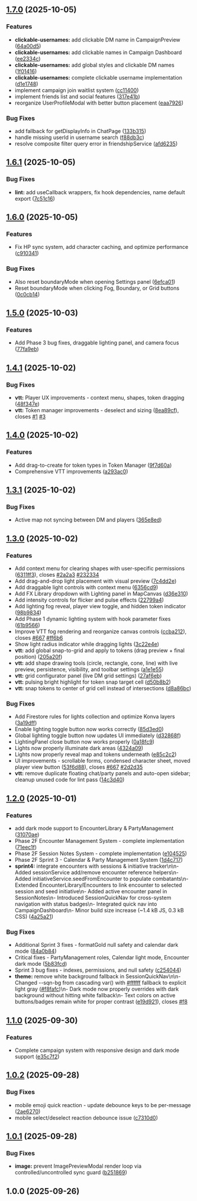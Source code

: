 ## [1.7.0](https://github.com/nicklaustrup/dungeonchat/compare/v1.6.1...v1.7.0) (2025-10-05)


### Features

* **clickable-usernames:** add clickable DM name in CampaignPreview ([64a00d5](https://github.com/nicklaustrup/dungeonchat/commit/64a00d5b7aca291a4d25b84df1ca46c5c78ed9b9))
* **clickable-usernames:** add clickable names in Campaign Dashboard ([ee2334c](https://github.com/nicklaustrup/dungeonchat/commit/ee2334c63eb373e2d4610c93caf069c16805aa07))
* **clickable-usernames:** add global styles and clickable DM names ([1f01416](https://github.com/nicklaustrup/dungeonchat/commit/1f014163d1ed3759bc65e2b4e39041705da03209))
* **clickable-usernames:** complete clickable username implementation ([d1e1748](https://github.com/nicklaustrup/dungeonchat/commit/d1e174840f5e705381161d0f16138eb48bca9d27))
* implement campaign join waitlist system ([cc11400](https://github.com/nicklaustrup/dungeonchat/commit/cc114007a29552938affc3024dcbb2240c74bc25))
* implement friends list and social features ([317e41b](https://github.com/nicklaustrup/dungeonchat/commit/317e41b4a2218f2729038df693128200f9e73a3f))
* reorganize UserProfileModal with better button placement ([eaa7926](https://github.com/nicklaustrup/dungeonchat/commit/eaa7926f72ac0c8786a5d38dbd0c5bc6f8436b24))


### Bug Fixes

* add fallback for getDisplayInfo in ChatPage ([133b315](https://github.com/nicklaustrup/dungeonchat/commit/133b31510d59c80fd477d6ff37d197f0572aca3e))
* handle missing userId in username search ([f88db3c](https://github.com/nicklaustrup/dungeonchat/commit/f88db3c98fb8c42974c392930f9bd2ef0d4c17b5))
* resolve composite filter query error in friendshipService ([afd6235](https://github.com/nicklaustrup/dungeonchat/commit/afd62356502465676c17d259b28eb37a3df41468))

## [1.6.1](https://github.com/nicklaustrup/dungeonchat/compare/v1.6.0...v1.6.1) (2025-10-05)


### Bug Fixes

* **lint:** add useCallback wrappers, fix hook dependencies, name default export ([7c51c16](https://github.com/nicklaustrup/dungeonchat/commit/7c51c16a0a7dffd3cce6c721916f64eb692afcc5))

## [1.6.0](https://github.com/nicklaustrup/dungeonchat/compare/v1.5.0...v1.6.0) (2025-10-05)


### Features

* Fix HP sync system, add character caching, and optimize performance ([c910341](https://github.com/nicklaustrup/dungeonchat/commit/c910341f9aa3e56e531df686df7989fe1f297208))


### Bug Fixes

* Also reset boundaryMode when opening Settings panel ([6efca01](https://github.com/nicklaustrup/dungeonchat/commit/6efca01c6813fb06fe4e5644e151b2c04470b7c6))
* Reset boundaryMode when clicking Fog, Boundary, or Grid buttons ([0c0cb14](https://github.com/nicklaustrup/dungeonchat/commit/0c0cb140d19180bbf684c5d683d8b5a5979965ac))

## [1.5.0](https://github.com/nicklaustrup/dungeonchat/compare/v1.4.1...v1.5.0) (2025-10-03)


### Features

* Add Phase 3 bug fixes, draggable lighting panel, and camera focus ([77fa9eb](https://github.com/nicklaustrup/dungeonchat/commit/77fa9eb4745bbfe7ccad79caec3af86c0943644a))

## [1.4.1](https://github.com/nicklaustrup/dungeonchat/compare/v1.4.0...v1.4.1) (2025-10-02)


### Bug Fixes

* **vtt:** Player UX improvements - context menu, shapes, token dragging ([48f347e](https://github.com/nicklaustrup/dungeonchat/commit/48f347e05adfd345db0d6b38d400701b52a5d6af))
* **vtt:** Token manager improvements - deselect and sizing ([8ea89cf](https://github.com/nicklaustrup/dungeonchat/commit/8ea89cf46dddc3dac410d88fffe269f0774214a3)), closes [#1](https://github.com/nicklaustrup/dungeonchat/issues/1) [#3](https://github.com/nicklaustrup/dungeonchat/issues/3)

## [1.4.0](https://github.com/nicklaustrup/dungeonchat/compare/v1.3.1...v1.4.0) (2025-10-02)


### Features

* Add drag-to-create for token types in Token Manager ([9f7d60a](https://github.com/nicklaustrup/dungeonchat/commit/9f7d60a6472aa7f143f53f74a3f01cdb69901bc7))
* Comprehensive VTT improvements ([a293ac0](https://github.com/nicklaustrup/dungeonchat/commit/a293ac0fb1da1b8469600e7a4e3d62625effcd51))

## [1.3.1](https://github.com/nicklaustrup/dungeonchat/compare/v1.3.0...v1.3.1) (2025-10-02)


### Bug Fixes

* Active map not syncing between DM and players ([365e8ed](https://github.com/nicklaustrup/dungeonchat/commit/365e8ed3a4cbf63d1e2d8e382f1c9cb7d328ec46))

## [1.3.0](https://github.com/nicklaustrup/dungeonchat/compare/v1.2.0...v1.3.0) (2025-10-02)


### Features

* Add context menu for clearing shapes with user-specific permissions ([6311ff3](https://github.com/nicklaustrup/dungeonchat/commit/6311ff37f3ac0a0d0be7c4ace2177c96fda9c4aa)), closes [#2a2a3](https://github.com/nicklaustrup/dungeonchat/issues/2a2a3) [#232334](https://github.com/nicklaustrup/dungeonchat/issues/232334)
* Add drag-and-drop light placement with visual preview ([7c4dd2e](https://github.com/nicklaustrup/dungeonchat/commit/7c4dd2e08ea36ff6c0b1fd22dab22d4adb750d2b))
* Add draggable light controls with context menu ([6356cd9](https://github.com/nicklaustrup/dungeonchat/commit/6356cd91efe2edcab49a79c04f1c9efa4d7c9f5e))
* Add FX Library dropdown with Lighting panel in MapCanvas ([d36e310](https://github.com/nicklaustrup/dungeonchat/commit/d36e3101d499025531e553305f1dd60e4172b866))
* Add intensity controls for flicker and pulse effects ([22799a4](https://github.com/nicklaustrup/dungeonchat/commit/22799a4e294790e8325e5a84cac2075ad7c03792))
* Add lighting fog reveal, player view toggle, and hidden token indicator ([98b9834](https://github.com/nicklaustrup/dungeonchat/commit/98b9834d726ea9b2fb67678665d99e1d5d2f956b))
* Add Phase 1 dynamic lighting system with hook parameter fixes ([61b9566](https://github.com/nicklaustrup/dungeonchat/commit/61b956698941719e5d8bf0a2a7092e85d09d5c09))
* Improve VTT fog rendering and reorganize canvas controls ([ccba212](https://github.com/nicklaustrup/dungeonchat/commit/ccba21276656b6da92db9e91ae259c994f8efdb8)), closes [#667](https://github.com/nicklaustrup/dungeonchat/issues/667) [#ff6b6](https://github.com/nicklaustrup/dungeonchat/issues/ff6b6)
* Show light radius indicator while dragging lights ([3c22e4e](https://github.com/nicklaustrup/dungeonchat/commit/3c22e4e60d4f3b359c11884f4bf9609c8b8c7e30))
* **vtt:** add global snap-to-grid and apply to tokens (drag preview + final position) ([205a20f](https://github.com/nicklaustrup/dungeonchat/commit/205a20f748e7a2b9058b8be88abdd77f75620e5e))
* **vtt:** add shape drawing tools (circle, rectangle, cone, line) with live preview, persistence, visibility, and toolbar settings ([a1e1e55](https://github.com/nicklaustrup/dungeonchat/commit/a1e1e550d9429aeca5d928dc0c46e53e7a3b0d27))
* **vtt:** grid configurator panel (live DM grid settings) ([27af6eb](https://github.com/nicklaustrup/dungeonchat/commit/27af6ebe69befad36851a6669192227258f0369e))
* **vtt:** pulsing bright highlight for token snap target cell ([d50b8b2](https://github.com/nicklaustrup/dungeonchat/commit/d50b8b2b9fe1a7be91de26db8dbe876cf26254fa))
* **vtt:** snap tokens to center of grid cell instead of intersections ([d8a86bc](https://github.com/nicklaustrup/dungeonchat/commit/d8a86bc0811cb94f9af80b3b9de0f2445dfcfa79))


### Bug Fixes

* Add Firestore rules for lights collection and optimize Konva layers ([3a19dff](https://github.com/nicklaustrup/dungeonchat/commit/3a19dff72057eace43ff61b6d45056493045621c))
* Enable lighting toggle button now works correctly ([85d3ed0](https://github.com/nicklaustrup/dungeonchat/commit/85d3ed0025a52ffcc7558349d338b36e5df68fd2))
* Global lighting toggle button now updates UI immediately ([d32868f](https://github.com/nicklaustrup/dungeonchat/commit/d32868fe480ce8d38f266d4c664022df13597a80))
* LightingPanel close button now works properly ([0a18fc9](https://github.com/nicklaustrup/dungeonchat/commit/0a18fc9a82879e6f78fa6e8ecff9acac64929dca))
* Lights now properly illuminate dark areas ([4324a09](https://github.com/nicklaustrup/dungeonchat/commit/4324a0956d4f27ae0edfd098135878e32e22671c))
* Lights now properly reveal map and tokens underneath ([e85c2c2](https://github.com/nicklaustrup/dungeonchat/commit/e85c2c2d085ffdfaa66942fc07cb9241a81c1aec))
* UI improvements - scrollable forms, condensed character sheet, moved player view button ([53f6d88](https://github.com/nicklaustrup/dungeonchat/commit/53f6d8805024ebaff86567ee163bebbad025c72c)), closes [#667](https://github.com/nicklaustrup/dungeonchat/issues/667) [#2d2d35](https://github.com/nicklaustrup/dungeonchat/issues/2d2d35)
* **vtt:** remove duplicate floating chat/party panels and auto-open sidebar; cleanup unused code for lint pass ([14c3d40](https://github.com/nicklaustrup/dungeonchat/commit/14c3d40c64909e8eb92780454ea29b0ba8a09aef))

## [1.2.0](https://github.com/nicklaustrup/dungeonchat/compare/v1.1.0...v1.2.0) (2025-10-01)


### Features

* add dark mode support to EncounterLibrary & PartyManagement ([31070ae](https://github.com/nicklaustrup/dungeonchat/commit/31070ae531074116947799b8b061ac47170cf0b3))
* Phase 2F Encounter Management System - complete implementation ([71eec1f](https://github.com/nicklaustrup/dungeonchat/commit/71eec1f6f3b9d8444ca1a86d18584dd5a4bd6f6a))
* Phase 2F Session Notes System - complete implementation ([e104525](https://github.com/nicklaustrup/dungeonchat/commit/e10452507cfe193083089bbec1b10c2661ca8a79))
* Phase 2F Sprint 3 - Calendar & Party Management System ([1d4c717](https://github.com/nicklaustrup/dungeonchat/commit/1d4c717d12d48e4563edbc8deb75da3d8cc703a8))
* **sprint4:** integrate encounters with sessions & initiative tracker\n\n- Added sessionService add/remove encounter reference helpers\n- Added initiativeService.seedFromEncounter to populate combatants\n- Extended EncounterLibrary/Encounters to link encounter to selected session and seed initiative\n- Added active encounter panel in SessionNotes\n- Introduced SessionQuickNav for cross-system navigation with status badges\n- Integrated quick nav into CampaignDashboard\n- Minor build size increase (~1.4 kB JS, 0.3 kB CSS) ([4a25a21](https://github.com/nicklaustrup/dungeonchat/commit/4a25a21b8abd01f7187a768fe491cd97014fa705))


### Bug Fixes

* Additional Sprint 3 fixes - formatGold null safety and calendar dark mode ([84a0b84](https://github.com/nicklaustrup/dungeonchat/commit/84a0b84ef28f2d0ca2b2a5a21b5ea2f73486b8a7))
* Critical fixes - PartyManagement roles, Calendar light mode, Encounter dark mode ([5b83fcd](https://github.com/nicklaustrup/dungeonchat/commit/5b83fcd7f4964b5e102e7aa448d700957e90ae86))
* Sprint 3 bug fixes - indexes, permissions, and null safety ([c254044](https://github.com/nicklaustrup/dungeonchat/commit/c25404431b34c1a4b8d15c76af600a59fc7c09f8))
* **theme:** remove white background fallback in SessionQuickNav\n\n- Changed --sqn-bg from cascading var() with [#ffffff](https://github.com/nicklaustrup/dungeonchat/issues/ffffff) fallback to explicit light gray ([#f8fafc](https://github.com/nicklaustrup/dungeonchat/issues/f8fafc))\n- Dark mode now properly overrides with dark background without hitting white fallback\n- Text colors on active buttons/badges remain white for proper contrast ([e19d921](https://github.com/nicklaustrup/dungeonchat/commit/e19d921324fcc9363507bb9e4f5e13548ed4634b)), closes [#f8](https://github.com/nicklaustrup/dungeonchat/issues/f8)

## [1.1.0](https://github.com/nicklaustrup/dungeonchat/compare/v1.0.2...v1.1.0) (2025-09-30)


### Features

* Complete campaign system with responsive design and dark mode support ([e35c7f2](https://github.com/nicklaustrup/dungeonchat/commit/e35c7f27399db75eacafa79a50dfc33dce58b046))

## [1.0.2](https://github.com/nicklaustrup/dungeonchat/compare/v1.0.1...v1.0.2) (2025-09-28)


### Bug Fixes

* mobile emoji quick reaction - update debounce keys to be per-message ([2ae6270](https://github.com/nicklaustrup/dungeonchat/commit/2ae6270f0b9874d97f9a98718b12acf0115bcf33))
* mobile select/deselect reaction debounce issue ([c7310d0](https://github.com/nicklaustrup/dungeonchat/commit/c7310d05eb4a30fe292ae312c9806c8978c78d41))

## [1.0.1](https://github.com/nicklaustrup/superchat/compare/v1.0.0...v1.0.1) (2025-09-28)


### Bug Fixes

* **image:** prevent ImagePreviewModal render loop via controlled/uncontrolled sync guard ([b251869](https://github.com/nicklaustrup/superchat/commit/b2518699862f06f16c6ac87c286eb14008c8df61))

## 1.0.0 (2025-09-26)
